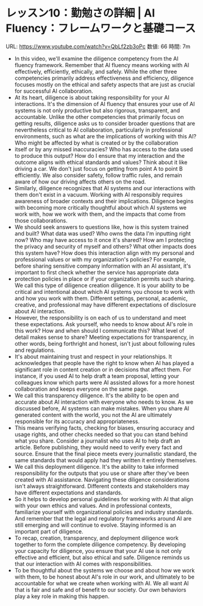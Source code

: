 # レッスン10：勤勉さの詳細 | AI Fluency：フレームワークと基礎コース

URL: https://www.youtube.com/watch?v=QbLf2zb3oPc
数値: 66
時間: 7m

- In this video, we'll examine the diligence competency from the AI fluency framework. Remember that AI fluency means working with AI effectively, efficiently, ethically, and safely. While the other three competencies primarily address effectiveness and efficiency, diligence focuses mostly on the ethical and safety aspects that are just as crucial for successful AI collaboration.
- At its heart, diligence is about taking responsibility for your AI interactions. It's the dimension of AI fluency that ensures your use of AI systems is not only productive but also rigorous, transparent, and accountable. Unlike the other competencies that primarily focus on getting results, diligence asks us to consider broader questions that are nevertheless critical to AI collaboration, particularly in professional environments, such as what are the implications of working with this AI? Who might be affected by what is created or by the collaboration
- itself or by any missed inaccuracies? Who has access to the data used to produce this output? How do I ensure that my interaction and the outcome aligns with ethical standards and values? Think about it like driving a car. We don't just focus on getting from point A to point B efficiently. We also consider safety, follow traffic rules, and remain aware of how our driving affects others on the road.
- Similarly, diligence recognizes that AI systems and our interactions with them don't exist in a vacuum. Working with AI responsibly requires awareness of broader contexts and their implications. Diligence begins with becoming more critically thoughtful about which AI systems we work with, how we work with them, and the impacts that come from those collaborations.
- We should seek answers to questions like, how is this system trained and built? What data was used? Who owns the data I'm inputting right now? Who may have access to it once it's shared? How am I protecting the privacy and security of myself and others? What other impacts does this system have? How does this interaction align with my personal and professional values or with my organization's policies? For example, before sharing sensitive company information with an AI assistant, it's important to first check whether the service has appropriate data
- protection policies in place or if your organization permits such sharing. We call this type of diligence creation diligence. It is your ability to be critical and intentional about which AI systems you choose to work with and how you work with them. Different settings, personal, academic, creative, and professional may have different expectations of disclosure about AI interaction.
- However, the responsibility is on each of us to understand and meet these expectations. Ask yourself, who needs to know about AI's role in this work? How and when should I communicate this? What level of detail makes sense to share? Meeting expectations for transparency, in other words, being forthright and honest, isn't just about following rules and regulations.
- It's about maintaining trust and respect in your relationships. It acknowledges that people have the right to know when AI has played a significant role in content creation or in decisions that affect them. For instance, if you used AI to help draft a team proposal, letting your colleagues know which parts were AI assisted allows for a more honest collaboration and keeps everyone on the same page.
- We call this transparency diligence. It's the ability to be open and accurate about AI interaction with everyone who needs to know. As we discussed before, AI systems can make mistakes. When you share AI generated content with the world, you not the AI are ultimately responsible for its accuracy and appropriateness.
- This means verifying facts, checking for biases, ensuring accuracy and usage rights, and other checks needed so that you can stand behind what you share. Consider a journalist who uses AI to help draft an article. Before publishing, they would need to verify every fact and source. Ensure that the final piece meets every journalistic standard, the same standards that would apply had they written it entirely themselves.
- We call this deployment diligence. It's the ability to take informed responsibility for the outputs that you use or share after they've been created with AI assistance. Navigating these diligence considerations isn't always straightforward. Different contexts and stakeholders may have different expectations and standards.
- So it helps to develop personal guidelines for working with AI that align with your own ethics and values. And in professional contexts, familiarize yourself with organizational policies and industry standards. And remember that the legal and regulatory frameworks around AI are still emerging and will continue to evolve. Staying informed is an important part of diligence.
- To recap, creation, transparency, and deployment diligence work together to form the complete diligence competency. By developing your capacity for diligence, you ensure that your AI use is not only effective and efficient, but also ethical and safe. Diligence reminds us that our interaction with AI comes with responsibilities.
- To be thoughtful about the systems we choose and about how we work with them, to be honest about AI's role in our work, and ultimately to be accountable for what we create when working with AI. We all want AI that is fair and safe and of benefit to our society. Our own behaviors play a key role in making this happen.